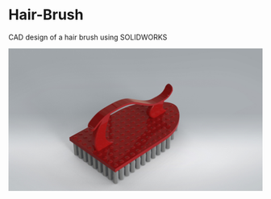 # Hair-Brush
CAD design of a hair brush using SOLIDWORKS

![Hair brush image](https://github.com/Ay-source/Hair-Brush/blob/main/visualize/Hair%20brush.jpg)
